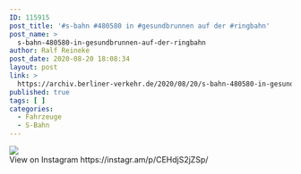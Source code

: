 ```yaml
---
ID: 115915
post_title: '#s-bahn #480580 in #gesundbrunnen auf der #ringbahn'
post_name: >
  s-bahn-480580-in-gesundbrunnen-auf-der-ringbahn
author: Ralf Reineke
post_date: 2020-08-20 18:08:34
layout: post
link: >
  https://archiv.berliner-verkehr.de/2020/08/20/s-bahn-480580-in-gesundbrunnen-auf-der-ringbahn/
published: true
tags: [ ]
categories:
  - Fahrzeuge
  - S-Bahn
---
```

<div><img src='https://scontent-iad3-1.cdninstagram.com/v/t51.29350-15/117949930_164795211851987_181177610771274656_n.jpg?_nc_cat=108&_nc_sid=8ae9d6&_nc_ohc=HNnhKzOKdLMAX-8M61P&_nc_ht=scontent-iad3-1.cdninstagram.com&oh=2372e30b85e76723dc8f6fdb77f03f84&oe=5F634ED1' style='max-width:600px;' /><br/><div>View on Instagram https://instagr.am/p/CEHdjS2jZSp/</div></div>